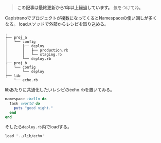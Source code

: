 <!-- too_old -->
> **この記事は最終更新から1年以上経過しています。** 気をつけてね。

Capistranoでプロジェクトが複数になってくるとNamespaceの使い回しが多くなる。
loadメソッドで外部からレシピを取り込める。

<pre><code>.
├── proj_a
│   └── config
│       ├── deploy
│       │   ├── production.rb
│       │   └── staging.rb
│       └── deploy.rb
├── proj_b
│   └── config
│       └── deploy
├── lib
    └── echo.rb
</code></pre>

libあたりに共通化したいレシピのecho.rbを置いてみる。


```ruby:echo.rb
namespace :hello do
  task :world do
    puts "good night."
  end
end
```

そしたら`deploy.rb`内でloadする。

    load '../lib/echo'
